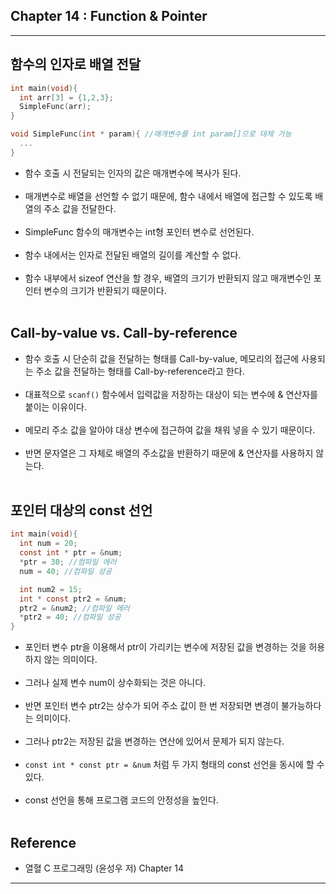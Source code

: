 Chapter 14 : Function & Pointer
-------------------------------

---

함수의 인자로 배열 전달
-----------------------

```C
int main(void){
  int arr[3] = {1,2,3};
  SimpleFunc(arr);
}

void SimpleFunc(int * param){ //매개변수를 int param[]으로 대체 가능
  ...
}
```

-	함수 호출 시 전달되는 인자의 값은 매개변수에 복사가 된다.<br><br>
-	매개변수로 배열을 선언할 수 없기 때문에, 함수 내에서 배열에 접근할 수 있도록 배열의 주소 값을 전달한다.<br><br>
-	SimpleFunc 함수의 매개변수는 int형 포인터 변수로 선언된다.<br><br>
-	함수 내에서는 인자로 전달된 배열의 길이를 계산할 수 없다.<br><br>
-	함수 내부에서 sizeof 연산을 할 경우, 배열의 크기가 반환되지 않고 매개변수인 포인터 변수의 크기가 반환되기 때문이다.<br><br>

Call-by-value vs. Call-by-reference
-----------------------------------

-	함수 호출 시 단순히 값을 전달하는 형태를 Call-by-value, 메모리의 접근에 사용되는 주소 값을 전달하는 형태를 Call-by-reference라고 한다.<br><br>
-	대표적으로 `scanf()` 함수에서 입력값을 저장하는 대상이 되는 변수에 & 연산자를 붙이는 이유이다.<br><br>
-	메모리 주소 값을 알아야 대상 변수에 접근하여 값을 채워 넣을 수 있기 때문이다.<br><br>
-	반면 문자열은 그 자체로 배열의 주소값을 반환하기 때문에 & 연산자를 사용하지 않는다.<br><br>

포인터 대상의 const 선언
------------------------

```C
int main(void){
  int num = 20;
  const int * ptr = &num;
  *ptr = 30; //컴파일 에러
  num = 40; //컴파일 성공

  int num2 = 15;
  int * const ptr2 = &num;
  ptr2 = &num2; //컴파일 에러
  *ptr2 = 40; //컴파일 성공
}
```

-	포인터 변수 ptr을 이용해서 ptr이 가리키는 변수에 저장된 값을 변경하는 것을 허용하지 않는 의미이다.<br><br>
-	그러나 실제 변수 num이 상수화되는 것은 아니다.<br><br>
-	반면 포인터 변수 ptr2는 상수가 되어 주소 값이 한 번 저장되면 변경이 불가능하다는 의미이다.<br><br>
-	그러나 ptr2는 저장된 값을 변경하는 연산에 있어서 문제가 되지 않는다.<br><br>
-	`const int * const ptr = &num` 처럼 두 가지 형태의 const 선언을 동시에 할 수 있다.<br><br>
-	const 선언을 통해 프로그램 코드의 안정성을 높인다.<br><br>

Reference
---------

-	열혈 C 프로그래밍 (윤성우 저) Chapter 14

---
